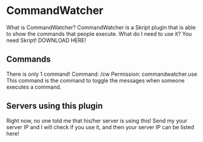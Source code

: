 # CommandWatcher
What is CommandWatcher?
CommandWatcher is a Skript plugin that is able to show the commands that people execute.
What do I need to use it?
You need Skript!
DOWNLOAD HERE! 
## Commands 
There is only 1 command!
Command: /cw
Permission: commandwatcher.use
This command is the command to toggle the messages when someone executes a command.
## Servers using this plugin
Right now, no one told me that his/her server is using this!
Send my your server IP and I will check if you use it, and then your server IP can be listed here!​
